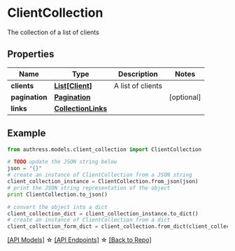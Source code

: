# ClientCollection

The collection of a list of clients

## Properties
Name | Type | Description | Notes
------------ | ------------- | ------------- | -------------
**clients** | [**List[Client]**](Client.md) | A list of clients |
**pagination** | [**Pagination**](Pagination.md) |  | [optional]
**links** | [**CollectionLinks**](CollectionLinks.md) |  |

## Example

```python
from authress.models.client_collection import ClientCollection

# TODO update the JSON string below
json = "{}"
# create an instance of ClientCollection from a JSON string
client_collection_instance = ClientCollection.from_json(json)
# print the JSON string representation of the object
print ClientCollection.to_json()

# convert the object into a dict
client_collection_dict = client_collection_instance.to_dict()
# create an instance of ClientCollection from a dict
client_collection_form_dict = client_collection.from_dict(client_collection_dict)
```
[[API Models]](./README.md#documentation-for-models) ☆ [[API Endpoints]](./README.md#documentation-for-api-endpoints) ☆ [[Back to Repo]](../README.md)


